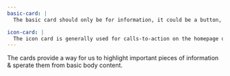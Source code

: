 ```yaml
---
basic-card: |
  The basic card should only be for information, it could be a button, but it is never a link itself.

icon-card: |
  The icon card is generally used for calls-to-action on the homepage or highlights on inside pages.
---
```


The cards provide a way for us to highlight important pieces of information & sperate them from basic body content.